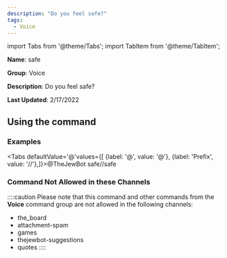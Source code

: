 ```yaml
---
description: "Do you feel safe?"
tags:
  - Voice
---
```

import Tabs from '@theme/Tabs';
import TabItem from '@theme/TabItem';

**Name**: safe

**Group**: Voice

**Description**: Do you feel safe?

**Last Updated**: 2/17/2022

## Using the command

### Examples
<Tabs defaultValue='@'values={[ {label: '@', value: '@'}, {label: 'Prefix', value: '//'},]}><TabItem value='@'>@TheJewBot safe</TabItem><TabItem value='//'>//safe</TabItem></Tabs>

### Command Not Allowed in these Channels
::::caution Please note that this command and other commands from the **Voice** command group are not allowed in the following channels:
- the_board
- attachment-spam
- games
- thejewbot-suggestions
- quotes
::::